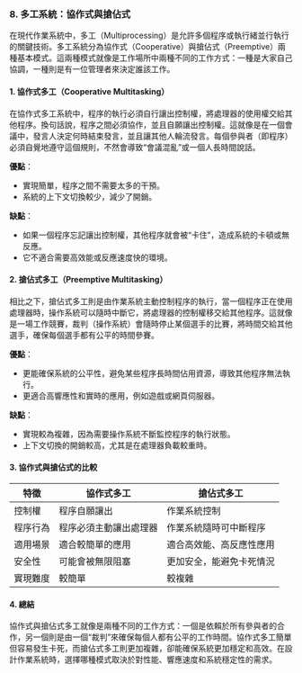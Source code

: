 ### 8. **多工系統：協作式與搶佔式**

在現代作業系統中，多工（Multiprocessing）是允許多個程序或執行緒並行執行的關鍵技術。多工系統分為協作式（Cooperative）與搶佔式（Preemptive）兩種基本模式。這兩種模式就像是工作場所中兩種不同的工作方式：一種是大家自己協調，一種則是有一位管理者來決定誰該工作。

#### 1. **協作式多工（Cooperative Multitasking）**

在協作式多工系統中，程序的執行必須自行讓出控制權，將處理器的使用權交給其他程序。換句話說，程序之間必須協作，並且自願讓出控制權。這就像是在一個會議中，發言人決定何時結束發言，並且讓其他人輪流發言。每個參與者（即程序）必須自覺地遵守這個規則，不然會導致“會議混亂”或一個人長時間說話。

**優點**：
- 實現簡單，程序之間不需要太多的干預。
- 系統的上下文切換較少，減少了開銷。

**缺點**：
- 如果一個程序忘記讓出控制權，其他程序就會被“卡住”，造成系統的卡頓或無反應。
- 它不適合需要高效能或反應速度快的環境。

#### 2. **搶佔式多工（Preemptive Multitasking）**

相比之下，搶佔式多工則是由作業系統主動控制程序的執行，當一個程序正在使用處理器時，操作系統可以隨時中斷它，將處理器的控制權移交給其他程序。這就像是一場工作競賽，裁判（操作系統）會隨時停止某個選手的比賽，將時間交給其他選手，確保每個選手都有公平的時間參賽。

**優點**：
- 更能確保系統的公平性，避免某些程序長時間佔用資源，導致其他程序無法執行。
- 更適合高響應性和實時的應用，例如遊戲或網頁伺服器。

**缺點**：
- 實現較為複雜，因為需要操作系統不斷監控程序的執行狀態。
- 上下文切換的開銷較高，尤其是在處理器負載較重時。

#### 3. **協作式與搶佔式的比較**

| 特徵 | 協作式多工 | 搶佔式多工 |
|------|------------|------------|
| 控制權 | 程序自願讓出 | 作業系統控制 |
| 程序行為 | 程序必須主動讓出處理器 | 作業系統隨時可中斷程序 |
| 適用場景 | 適合較簡單的應用 | 適合高效能、高反應性應用 |
| 安全性 | 可能會被無限阻塞 | 更加安全，能避免卡死情況 |
| 實現難度 | 較簡單 | 較複雜 |

#### 4. **總結**

協作式與搶佔式多工就像是兩種不同的工作方式：一個是依賴於所有參與者的合作，另一個則是由一個“裁判”來確保每個人都有公平的工作時間。協作式多工簡單但容易發生卡死，而搶佔式多工則更加複雜，卻能確保系統更加穩定和高效。在設計作業系統時，選擇哪種模式取決於對性能、響應速度和系統穩定性的需求。